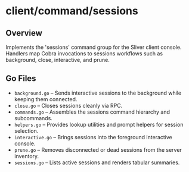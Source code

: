# client/command/sessions

## Overview

Implements the 'sessions' command group for the Sliver client console. Handlers map Cobra invocations to sessions workflows such as background, close, interactive, and prune.

## Go Files

- `background.go` – Sends interactive sessions to the background while keeping them connected.
- `close.go` – Closes sessions cleanly via RPC.
- `commands.go` – Assembles the sessions command hierarchy and subcommands.
- `helpers.go` – Provides lookup utilities and prompt helpers for session selection.
- `interactive.go` – Brings sessions into the foreground interactive console.
- `prune.go` – Removes disconnected or dead sessions from the server inventory.
- `sessions.go` – Lists active sessions and renders tabular summaries.
